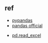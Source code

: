 


## ref

+ [pypandas](https://www.pypandas.cn/)
+ [pandas official](https://pandas.pydata.org/pandas-docs/stable/reference/frame.html)
<!-- tips -->
+ [pd.read_excel](https://blog.csdn.net/brucewong0516/article/details/79096633)